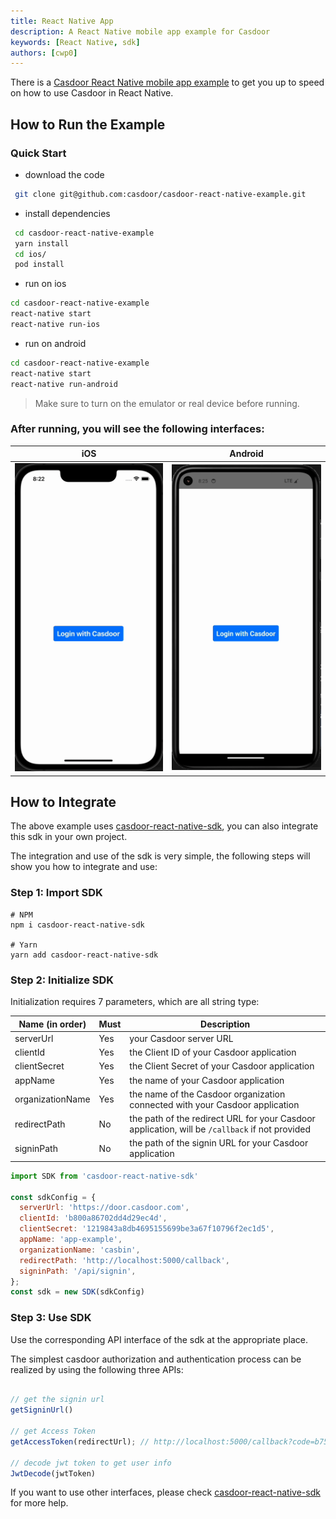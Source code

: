 ```yaml
---
title: React Native App
description: A React Native mobile app example for Casdoor
keywords: [React Native, sdk]
authors: [cwp0]
---
```


There is a [Casdoor React Native mobile app example](https://github.com/casdoor/casdoor-react-native-sdk) to get you up to speed on how to use Casdoor in React Native.

## How to Run the Example

### Quick Start

- download the code

```bash
 git clone git@github.com:casdoor/casdoor-react-native-example.git
```

- install dependencies
```bash 
 cd casdoor-react-native-example
 yarn install
 cd ios/
 pod install
```
- run on ios
```bash
cd casdoor-react-native-example
react-native start
react-native run-ios
```
- run on android
```bash
cd casdoor-react-native-example
react-native start
react-native run-android
```
> Make sure to turn on the emulator or real device before running.

### After running, you will see the following  interfaces:

|                                                             **iOS**                                                              |                                                            **Android**                                                            |
|:--------------------------------------------------------------------------------------------------------------------------------:|:---------------------------------------------------------------------------------------------------------------------------------:|
| <img src="https://github.com/casdoor/casdoor-react-native-example/blob/master/iOS-gif.gif?raw=true" alt="iOS-gif" width="250" /> | <img src="https://github.com/casdoor/casdoor-react-native-example/blob/master/Android-gif.gif?raw=true" alt="Android-gif" width="250" /> |


## How to Integrate

The above example uses [casdoor-react-native-sdk](https://github.com/casdoor/casdoor-react-native-sdk), you can also integrate this sdk in your own project.

The integration and use of the sdk is very simple, the following steps will show you how to integrate and use:

### Step 1: Import SDK

~~~shell script
# NPM
npm i casdoor-react-native-sdk

# Yarn
yarn add casdoor-react-native-sdk
~~~

### Step 2: Initialize SDK

Initialization requires 7 parameters, which are all string type:

| Name (in order)  | Must | Description                                                                                    |
|------------------|------|------------------------------------------------------------------------------------------------|
| serverUrl        | Yes  | your Casdoor server URL                                                                        |
| clientId         | Yes  | the Client ID of your Casdoor application                                                      |
| clientSecret     | Yes  | the Client Secret of your Casdoor application                                                  |
| appName          | Yes  | the name of your Casdoor application                                                           |
| organizationName | Yes  | the name of the Casdoor organization connected with your Casdoor application                   |
| redirectPath     | No   | the path of the redirect URL for your Casdoor application, will be `/callback` if not provided |
| signinPath       | No   | the path of the signin URL for your Casdoor application                                        |

```javascript
import SDK from 'casdoor-react-native-sdk'

const sdkConfig = {
  serverUrl: 'https://door.casdoor.com',
  clientId: 'b800a86702dd4d29ec4d',
  clientSecret: '1219843a8db4695155699be3a67f10796f2ec1d5',
  appName: 'app-example',
  organizationName: 'casbin',
  redirectPath: 'http://localhost:5000/callback',
  signinPath: '/api/signin',
};
const sdk = new SDK(sdkConfig)
```

### Step 3: Use SDK

Use the corresponding API interface of the sdk at the appropriate place.

The simplest casdoor authorization and authentication process can be realized by using the following three APIs:
```javascript

// get the signin url
getSigninUrl()

// get Access Token
getAccessToken(redirectUrl); // http://localhost:5000/callback?code=b75bc5c5ac65ffa516e5&state=gjmfdgqf498

// decode jwt token to get user info
JwtDecode(jwtToken) 
```

If you want to use other interfaces, please check [casdoor-react-native-sdk](https://github.com/casdoor/casdoor-react-native-sdk) for more help.
